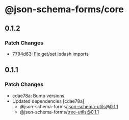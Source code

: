 # @json-schema-forms/core

## 0.1.2

### Patch Changes

- 7794d63: Fix get/set lodash imports

## 0.1.1

### Patch Changes

- cdae78a: Bump versions
- Updated dependencies [cdae78a]
  - @json-schema-forms/json-schema-utils@0.1.1
  - @json-schema-forms/tree-utils@0.1.1

